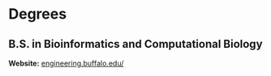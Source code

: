 # Degrees

## B.S. in Bioinformatics and Computational Biology

**Website:** [engineering.buffalo.edu/](https://engineering.buffalo.edu/computer-science-engineering/undergraduate/degrees-and-programs/bs-in-bioinfomatics-and-computational-biology-computer-science-and-engineering-concentration.html)
